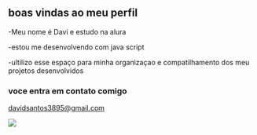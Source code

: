 ## boas vindas ao meu perfil

-Meu nome é Davi e estudo na alura

-estou me desenvolvendo com java script

-ultilizo esse espaço para minha organizaçao e compatilhamento dos meu projetos desenvolvidos


### voce entra em contato comigo 
davidsantos3895@gmail.com

![](https://media1.tenor.com/m/4tdgVCWep1IAAAAd/regele-fotbalului-regele.gif)

